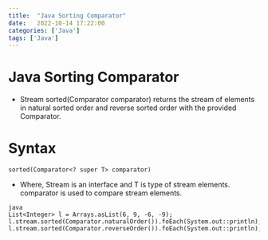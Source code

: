 ```yaml
---
title:  "Java Sorting Comparator"
date:   2022-10-14 17:22:00
categories: ['Java']
tags: ['Java']
---
```


# Java Sorting Comparator

* Stream sorted(Comparator comparator) returns the stream of elements in natural sorted order and reverse sorted order with the provided Comparator.

# Syntax
`sorted(Comparator<? super T> comparator)`

* Where, Stream is an interface and T is type of stream elements. comparator is used to compare stream elements.

```
java
List<Integer> l = Arrays.asList(6, 9, -6, -9);
l.stream.sorted(Comparator.naturalOrder()).foEach(System.out::println);
l.stream.sorted(Comparator.reverseOrder()).foEach(System.out::println);
```
